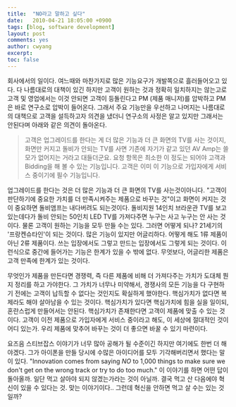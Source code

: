 ```yaml
---
title:  "NO라고 말하고 싶다"
date:   2010-04-21 18:05:00 +0900
tags: [blog, software development]
layout: post
comments: yes
author: cwyang
excerpt:
toc: false
---
```

회사에서의 일이다. 여느때와 마찬가지로 많은 기능요구가 개발쪽으로 흘러들어오고 있다. 다 나름대로의 대책이 있긴 하지만 고객이 원하는 것과 정확히 일치하지는 않는고로 고객 및 영업에서는 이것 안되면 고객이 등돌린다고 PM (제품 매니저)를 압박하고 PM은 바로 연구소로 압박이 들어온다. 그래서 주요 기능만을 우선하고 나머지는 나름대로의 대책으로 고객을 설득하고자 의견을 냈더니 연구소의 사정은 알고 있지만 그래서는 안된다며 아래와 같은 의견이 돌아온다.

> 고객은 업그레이드를 한다는 게 더 많은 기능과 더 큰 화면의 TV를 사는 것이지, 화면만 커지고 돌비가 안되는 TV를 사면 기존에 자기가 같고 있던 AV Amp는 쓸모가 없어지는 거라고 대들더군요. 요청 항목은 최소한 이 정도는 되어야 고객과 Bidding을 해 볼 수 있는 기능입니다. 고객은 이미 이 기능으로 가입자에게 서비스 중이기에 필수 기능입니다.

업그레이드를 한다는 것은 더 많은 기능과 더 큰 화면의 TV를 사는것이아니다. "고객이 판단하기에 중요한 가치를 더 만족시켜주는 제품으로 바꾸는 것"이고 화면이 커지는 것이 중요하면 돌비앰프는 내다버려도 되는것이다. 돌비지원 14인치 브라운관 TV를 보고 있는데다가 돌비 안되는 50인치 LED TV를 가져다주면 누구는 사고 누구는 안 사는 것이다. 물론 고객이 원하는 기능을 모두 만들 수는 있다. 그러면 어떻게 되나? 21세기의 '프랑켄슈타인'이 되는 것이다. 많은 기능이 있지만 어글리하다. 어떻게 해도 1류 제품이 아닌 2류 제품이다. 쓰는 입장에서도 그렇고 만드는 입장에서도 그렇게 되는 것이다. 이런식으로 중간에 들어가는 기능은 한계가 있을 수 밖에 없다. 무엇보다, 어글리한 제품은 고객 만족에 한계가 있는 것이다.

무엇인가 제품을 만든다면 경쟁력, 즉 다른 제품에 비해 더 가져다주는 가치가 도대체 뭔지 정리를 하고 가야한다. 그 가치가 너무나 미약해서, 경쟁사의 모든 기능을 다 구현하기 전에는 고객이 납득할 수 없다는 것인지도 확실하게 했야한다. 핵심가치가 없다면 복제라도 해야 살아남을 수 있는 것이다. 핵심가치가 있다면 핵심가치에 힘을 실을 일이되, 혼란스럽게 만들어서는 안된다. 핵심가치가 존재한다면 고객이 제품에 맞출 수 있는 것이다. 고객이 이전 제품으로 가입자에게 서비스 중이라고 해도, 이 세상에 절대적인 것이 어디 있는가. 우리 제품에 맞추어 바꾸는 것이 더 좋으면 바꿀 수 있기 마련이다.

요즈음 스티브잡스 이야기가 너무 많아 공해가 될 수준이긴 하지만 여기에도 한번 더 해야겠다. 그가 아이폰을 만들 당시에 수많은 아이디어를 모두 기각해버리면서 했다는 말이 있다. "Innovation comes from saying _NO_ to 1,000 things to make sure we don't get on the wrong track or try to do too much." 이 이야기를 하면 어떤 답이 돌아올까. 일단 먹고 살아야 되지 않겠는가라는 것이 아닐까. 결국 먹고 산 다음에야 혁신이 있을 수 있다는 것. 맞는 이야기이다.. 그런데 혁신을 안하면 먹고 살 수는 있는 것일까?

